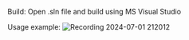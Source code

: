 Build:
Open .sln file and build using MS Visual Studio

Usage example:
![Recording 2024-07-01 212012](https://github.com/alevandr/KeyInput/assets/82333510/3e8ac0aa-ecdf-4841-84bd-3b19697e10a4)
